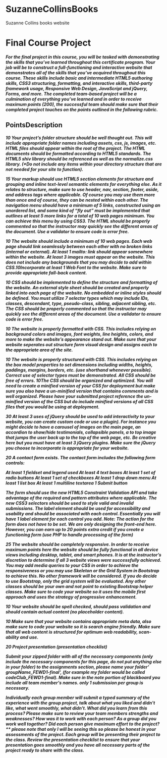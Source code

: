# SuzanneCollinsBooks
Suzanne Collins books website


<h1>Final Course Project

<h5>For the final project in this course, you will be tasked with demonstrating the skills that you’ve learned throughout this certificate program. Your job will be to construct a full-functioning and interactive website that demonstrates all of the skills that you’ve acquired throughout this course. These skills include basic and intermediate HTML5 authoring skills, CSS3 structuring, formatting, and interactive skills, third-party framework usage, Responsive Web Design, JavaScript and jQuery, Forms, and more. The completed team-based project will be a culmination of everything you’ve learned and in order to receive maximum points (200), the successful team should make sure that their completed project touches on the points outlined in the following rubric.

<h2>PointsDescription

<h5>10  Your project’s folder structure should be well thought out. This will include appropriate folder names including assets, css, js, images, etc. HTML files should appear within the root of the project. The HTML documents should be formatted according to HTML5 standards. The HTML5 shiv library should be referenced as well as the normalize.css library. (*Do not include any items within your directory structure that are not needed for your site to function).

15  Your markup should use HTML5 section elements for structure and grouping and inline text-level semantic elements for everything else. As it relates to structure, make sure to use header, nav, section, footer, aside, and address tags where applicable. Of course you may use them more than once and of course, they can be nested within each other. The navigation menu should have a minimum of 5 links, constructed using an unordered list, and some kind of “fly out” must be implemented that outlines at least 5 more links for a total of 10 web pages minimum. You can achieve this menu by using CSS3. The HTML should be properly commented so that the instructor may quickly see the different areas of the document. Use a validator to ensure code is error free.

10  The website should include a minimum of 10 web pages. Each web page should link seamlessly between each other with no broken links (internal or external). At least 1 mailto: link should appear somewhere within the website. At least 3 images must appear on the website. This does not include any backgrounds that you may decide to add within CSS.10Incorporate at least 1 Web Font to the website. Make sure to provide appropriate fall-back content.

10  CSS should be implemented to define the structure and formatting of the website. An external style sheet should be created and properly linked into each page of the website. No embedded or inline styles should be defined. You must utilize 7 selector types which may include IDs, classes, descendant, type, pseudo-class, sibling, adjacent sibling, etc. The CSS should be properly commented so that the instructor may quickly see the different areas of the document. Use a validator to ensure code is error free.

10  The website is properly formatted with CSS. This includes relying on background colors and images, font weights, line heights, colors, and more to make the website’s appearance stand out. Make sure that your website seperates out structure form visual design and assigns each to the appropriate area of the site.

10  The website is properly structured with CSS. This includes relying on the box model properties to set dimensions including widths, heights, paddings, margins, borders, etc. (use shorthand whenever possible). Correct use of selector types must be demonstrated. All CSS should be free of errors. 10The CSS should be organized and optimized. You will need to create a minified version of your CSS for deployment but make sure you also have a un-minified version that contains comments and is well organized. Please have your submitted project reference the un-minified version of the CSS but do include minified versions of all CSS files that you would be using at deployment.

30  At least 3 uses of jQuery should be used to add interactivity to your website, you can create custom code or use a plugin). For instance you might decide to have a carousel of images on the main page, an accordion to show/hide testimonials, collapsible panels, a to top image that jumps the user back up to the top of the web page, etc. Be creative here but you must have at least 3 jQuery plugins. Make sure the jQuery you choose to incorporate is appropriate for your website. 

20
   A contact form exists. The contact form includes the following form controls:

At least 1 fieldset and legend used
At least 4 text boxes
At least 1 set of radio buttons
At least 1 set of checkboxes
At least 1 drop down menu
At least 1 list box
At least 1 multiline textarea
1 Submit button

The form should use the new HTML5 Constraint Validation API and take advantage of the required and pattern attributes where applicable. The new CSS3 selectors should be used to style valid and invalid submissions. The label element should be used for accessibility and usability and should be associated with each control. Essentially you will have 1 label element for each control you add.
Note: The action for the form does not have to be set. We are only designing the front-end here. However, you can earn up to 20 points extra credit if you create a functioning form (use PHP to handle processing of the form)

25  The website should be completely responsive. In order to receive maximum points here the website should be fully functional in all device views including desktop, tablet, and smart phones. It is at the instructor’s discretion to determine if all 3 website views were successfully achieved. You may add media queries to your CSS in order to achieve the responsiveness or you may use Skeleton or the Grid System in Bootstrap to achieve this. No other framework will be considered. If you do decide to use Bootstrap, only the grid system will be evaluated. Any other classes should be your own and not point to existing Bootstrap helper classes. Make sure to code your website so it uses the mobile first approach and uses the strategy of progressive enhancement.

10  Your website should be spell checked, should pass validation and should contain actual content (no placeholder content).

10  Make sure that your website contains appropriate meta data, also make sure to code your website so it is search engine friendly. Make sure that all web content is structured for optimum web readability, scan-ability and use.

20  Project presentation (presentation checklist)
 
Submit your zipped folder with all of the necessary components (only include the necessary components for this page, do not put anything else in your folder) to the assignments section, please name your folder' groupName_FEWD1-final', (for example my folder would be called codeClub_FEWD1-final). Make sure in the note portion of blackboard you include all team member's names. only 1 submission per group is necessary.

Individually each group member will submit a typed summary of the experience with the group project, talk about what you liked and didn't like, what went smoothly, what didn't. What did you learn from this process? Please make sure to review your team members strengths and weaknesses? How was it to work with each person? As a group did you work well together? Did each person give maximum effort to the project? ** please note that only I will be seeing this so please be honest in your assessments of the project.
Each group will be presenting their project to the class. Review the presentation checklist to ensure that your presentation goes smoothly and you have all necessary parts of the project ready to share with the class.

